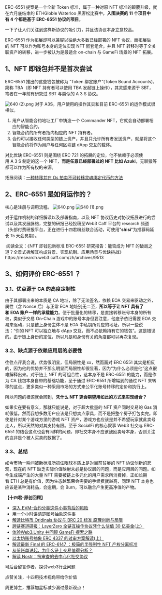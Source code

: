 <!--StartFragment-->

ERC-6551 提案是一个全新 Token 标准，属于一种对原 NFT 标准的颠覆升级，就在六月底结束的 ETHGloble Waterloo 黑客松比赛中，**入围决赛的 11 个项目中有 4 个都是基于 ERC-6551 协议的项目**。

一下子让人们关注到这样新协议的吸引力，并且该协议本身立意较高。

ERC-6551 作为拓展却可以兼容以往绝大多数已经部署的 NFT 协议，而拓展后的 NFT 可以作为账号本身的定位实现 NFT 嵌套组合，并且 NFT 转移时等于全关联资产的转移，进一步被认为是最适合 on-chain 与 GameFi 场景的 NFT 拓展。

## 1、NFT 即钱包并不是首次尝试

ERC-6551 推出的这些钱包被称为 “Token 绑定账户”(Token Bound Accounts)，简称 TBA（即 NFT 持有者可以使用 TBA 发起链上操作），其灵感来源于 SBT，笔者在一年前有研究过 SBT 与类似的 A 3 S 协议。


![640 (2).png](https://img.learnblockchain.cn/attachments/2023/07/u0R2gKdS64b3e7a708934.png)
对于 A3S，用户使用的操作其实和目前 ERC-6551 的运作模式很相似。

1. 用户从智能合约地址工厂中铸造一个 Commander NFT，它就会自动部署相应的智能合约。
2. 智能合约的所有者指向相应的 NFT 持有者。
3. 合约可以接收任何类型的链上资产，并且只允许所有者发送资产，就是将这个智能合约将作为用户与任何区块链 dApp 交互的载体。

对比优缺 ERC-6551 则是围绕 ERC 721 的拓展的定位，他不依赖于必须使用 A 3 S 制定的这一个 NFT，**而是任意已经部署过的 NFT 比如 Azuki**，无聊猿等都可以作为所有权的来源。

拓展阅读：[一种转移并在 Os 拍卖不可转移灵魂绑定代币的方法](http://mp.weixin.qq.com/s?\__biz=MzIyMTQ5MTg5Mw==\&mid=2247483969\&idx=1\&sn=6535c242e6c36183322d534925641184\&chksm=e83aa59bdf4d2c8dc5c2aec761dabc126f3dae675e7c204c8805d4011f536ee7a3625bed979d\&scene=21#wechat_redirect)



## 2、ERC-6551 是如何运作的？

核心是注册与调用流程。
![640.png](https://img.learnblockchain.cn/attachments/2023/07/9zLk33tm64b3e7bda5b80.png)
![640 (1).png](https://img.learnblockchain.cn/attachments/2023/07/oSBTqvYS64b3e7bdc35db.png)


对于运作机制的详细解读以及部署指南，以及 NFT 协议历史对协议拓展进行的尝试以及其发展脉络，完整的研报已经投稿至Web3 Caff 平台的 research 频道（头部付费研报平台，正在进行十四君粉丝联合活动，可使用"**shisi**"为推荐码延长 15 天会员期）。

 阅读全文：《NFT 即钱包新标准 ERC-6551 研究报告：能否成为 NFT 的破局之道？全景式拆解其构成背景、实现机制、应用场景与优缺挑战》https\://research.web3 caff.com/zh/archives/9513 

## 3、如何评价 ERC-6551 ？

### 3.1、优点源于 CA 的高度定制性

由于其部署出来的本质是 CA 地址，除了无法签名，依赖 EOA 交易来驱动之外，属性（含 Nonce 后）与正常 EOA 地址别无二至，**所以等于让 NFT 具有了和 EOA 账户一样的承载能力**。便于批量化的转移，是直接转移账号本身的所有权，类似于交易 On-Chain 游戏中的账号本身但要注意，他底子依旧需要 EOA 交易来驱动，只是链上身份主体不是 EOA 中私钥所对应的地址，所以一些说法：“你的 NFT 可以独立地与 dApp 交互，而不必依赖持有它的钱包”。这是错误的。由于链上身份的定位，所以凡是和身份有关的角度都可以再次复现。

### 3.2、缺点源于依赖应用层的必要性

往往点评我会说，优势很明显，但局限性是 xx，然而面对 ERC 6551 其实是相反的，因为他的优势并不那么明显而局限性却很显著，因为“为什么必须是他”这点很难解释出来。对于链上 NFT 的可组合性，这本身不是 ERC-6551 的能力，而是作为 CA 钱包本身自带的基础功能，至于通过 ERC-6551 所增幅到的通过 NFT 来转移的这点，更多类似一种采用市场的方式来公平化账号转移的定价和执行上。

所以问题的根源就会回到，**凭什么 NFT 更会期望用如此的方式来实现组合？**

如果实在要有意义，那就只能说是，对于超大批量的 NFT 资产同时交易的 Gas 消耗很低，然而我想多数用户应该是只想卖点家具，而不是把整个房子打包卖完。即使是针对某个游戏方里的游戏 NFT 资产，游戏方也应该是并不希望玩家就此卖号走人，所以天然的对其支持有限。至于 SocialFi 的核心叙事 Web3 社交与 ERC-6551 的结合这点也会有同样的问题，即社交本身不应该鼓励卖号本身，否则关注的岂非是个被人买卖的数据了。

### 3.3、总结

如今市场一瞬间被新标准所抓住眼球本质上是对目前贫瘠的 NFT 协议创新的悲观，现在的 NFT 缺乏实际价值映射未必是协议层的问题，而是应用层的问题。如今生成端产生的大量 NFT 需要被链上多元化的用户需求所消费掉，正如长期看 ETH 总是有价值，因为生态越繁荣会需要的手续费就越高，同理 NFT 本身也应该是某种消耗品，会逾期，会 Burn，可以融合产生更高净值的产物。




**【十四君-原创回顾】**




* [深入 EVM-合约分类这件小事背后的风险](http://mp.weixin.qq.com/s?\__biz=MzIyMTQ5MTg5Mw==\&mid=2247484184\&idx=1\&sn=d35568df26fcc0846171556094b60ea9\&chksm=e83aa4c2df4d2dd438e3d9d336e5964380a8ba05a64de9acd92895c2a5d4ae71bc182643928b\&scene=21#wechat_redirect)
* [用一个小时讲清楚账号抽象这件事](http://mp.weixin.qq.com/s?\__biz=MzIyMTQ5MTg5Mw==\&mid=2247484171\&idx=1\&sn=3b5635fa84742e21cd6ca47e60ec1d6b\&chksm=e83aa4d1df4d2dc73a690e49477f27726f81335995b7bb9343d412211223b278ce2f67466276\&scene=21#wechat_redirect)
* [解读比特币 Oridinals 协议与 BRC 20 标准 原理创新与局限](http://mp.weixin.qq.com/s?\__biz=MzIyMTQ5MTg5Mw==\&mid=2247484156\&idx=1\&sn=cefc374edbe3478817fe2e864ed85649\&chksm=e83aa526df4d2c30addb352b2fd9cf1af4c24a6a1e25c04bf0c8790702a664ab1c0370bf0037\&scene=21#wechat_redirect)
* [跨链赛道研报：LayerZero 全链互操作协议凭什么估值 30 亿美金(上）](http://mp.weixin.qq.com/s?\__biz=MzIyMTQ5MTg5Mw==\&mid=2247484151\&idx=1\&sn=345fb4a3ae6efbe52606fe2af4b85a3e\&chksm=e83aa52ddf4d2c3bd84d1ddfefdfc3a1a06a8274dbd28f43cea205202364acd2a15e63231edc\&scene=21#wechat_redirect)
* [体验Web3.Unity 并回顾 GameFi 探索之路](http://mp.weixin.qq.com/s?\__biz=MzIyMTQ5MTg5Mw==\&mid=2247484142\&idx=1\&sn=d0edb41636937f32753a61f7e7d6515d\&chksm=e83aa534df4d2c228852e2d2945478bb85561d35bdb0bd886cea9a36c0f540405ad824474f8a\&scene=21#wechat_redirect)
* [以太坊账号抽象 ERC 4337 的过审方案解读(上）](http://mp.weixin.qq.com/s?\__biz=MzIyMTQ5MTg5Mw==\&mid=2247484135\&idx=1\&sn=b6c098f0e3218f61459604ecf9b17ec3\&chksm=e83aa53ddf4d2c2b41c9cdba36c4341b29db78951c35760dfa3e42652152a1cf62bfc6769a6f\&scene=21#wechat_redirect)
* [解读最新 Final 的 ERC-6147 ：极简的半强制性 NFT 产权分离标准](http://mp.weixin.qq.com/s?\__biz=MzIyMTQ5MTg5Mw==\&mid=2247484127\&idx=1\&sn=4b930ce55709c5c18f9b308e5115f6e0\&chksm=e83aa505df4d2c13a450bd34728e2ed24ed17946e9fca4cddc74e3b3193a829ed2a4d6572a8d\&scene=21#wechat_redirect)
* [从份账单说起，为什么链上交易值得分析？](http://mp.weixin.qq.com/s?\__biz=MzIyMTQ5MTg5Mw==\&mid=2247484114\&idx=1\&sn=915f9e4bdddb3be5c3bedc5631513813\&chksm=e83aa508df4d2c1e57645b4d4bbfed8b1d43948bb751c962f59bd4dd8d964614b478c9b45eae\&scene=21#wechat_redirect)
* [解读 Nostr：抗审查的去中心化社交协议](http://mp.weixin.qq.com/s?\__biz=MzIyMTQ5MTg5Mw==\&mid=2247484105\&idx=1\&sn=bd4c2264062770836321ef2b8faad151\&chksm=e83aa513df4d2c05d6b768d3d4498645eca1768c29f0e478dfe6e89acff8beb35e75563d24a2\&scene=21#wechat_redirect)




可后台留言作者，探讨web3行业问题

点赞关注，十四用技术视角带给你价值

周更博主，推荐加星标减少漏过最新观点！





<!--EndFragment-->
